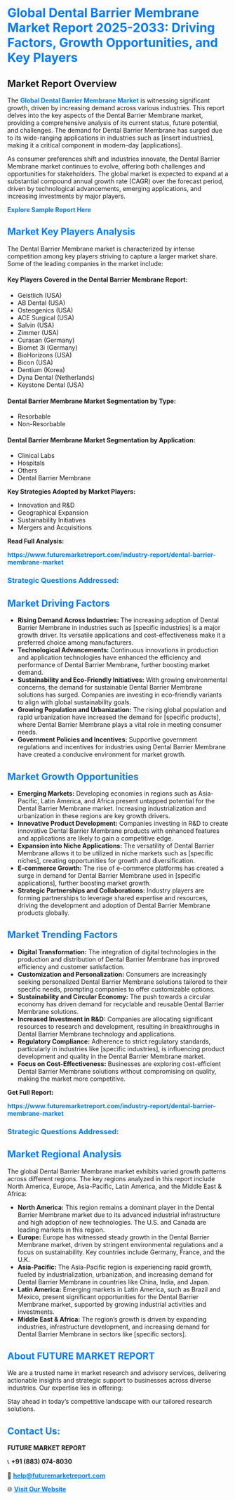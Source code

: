 <h1 style="color: #007BFF;">Global Dental Barrier Membrane Market Report 2025-2033: Driving Factors, Growth Opportunities, and Key Players</h1>

<section id="overview">
<h2>Market Report Overview</h2>
<p>The <a href="https://www.futuremarketreport.com/industry-report/dental-barrier-membrane-market" style="color: #007BFF; text-decoration: none;"><strong>Global Dental Barrier Membrane Market</strong></a> is witnessing significant growth, driven by increasing demand across various industries. This report delves into the key aspects of the Dental Barrier Membrane market, providing a comprehensive analysis of its current status, future potential, and challenges. The demand for Dental Barrier Membrane has surged due to its wide-ranging applications in industries such as [insert industries], making it a critical component in modern-day [applications].</p>
<p>As consumer preferences shift and industries innovate, the Dental Barrier Membrane market continues to evolve, offering both challenges and opportunities for stakeholders. The global market is expected to expand at a substantial compound annual growth rate (CAGR) over the forecast period, driven by technological advancements, emerging applications, and increasing investments by major players.</p>
</section>

<section id="overview">
<p><a href="https://www.futuremarketreport.com/request-sample/reportId=125222" style="color: #007BFF; text-decoration: none;"><strong>Explore Sample Report Here</strong></a></p>
</section>

<section id="key-players">
<h2 style="color: #007BFF;">Market Key Players Analysis</h2>
<p>The Dental Barrier Membrane market is characterized by intense competition among key players striving to capture a larger market share. Some of the leading companies in the market include:</p>
<h4>Key Players Covered in the Dental Barrier Membrane Report:</h4>
<ul><li>Geistlich (USA)</li><li>AB Dental (USA)</li><li>Osteogenics (USA)</li><li>ACE Surgical (USA)</li><li>Salvin (USA)</li><li>Zimmer (USA)</li><li>Curasan (Germany)</li><li>Biomet 3i (Germany)</li><li>BioHorizons (USA)</li><li>Bicon (USA)</li><li>Dentium (Korea)</li><li>Dyna Dental (Netherlands)</li><li>Keystone Dental (USA)</li></ul>
<h4>Dental Barrier Membrane Market Segmentation by Type:</h4>
<ul><li>Resorbable</li><li>Non-Resorbable</li></ul>

<h4>Dental Barrier Membrane Market Segmentation by Application:</h4>
<ul><li>Clinical Labs</li><li>Hospitals</li><li>Others</li><li>Dental Barrier Membrane</li></ul>
<p><strong>Key Strategies Adopted by Market Players:</strong></p>
<ul>
<li>Innovation and R&D</li>
<li>Geographical Expansion</li>
<li>Sustainability Initiatives</li>
<li>Mergers and Acquisitions</li>
</ul>
</section>

<section>
<p><strong>Read Full Analysis: </strong></p><a href="https://www.futuremarketreport.com/industry-report/dental-barrier-membrane-market" style="color: #007BFF; text-decoration: none;"><strong>https://www.futuremarketreport.com/industry-report/dental-barrier-membrane-market</strong></a>
<h3 style="color: #007BFF;">Strategic Questions Addressed:</h3>
</section>

<section id="driving-factors">
<h2 style="color: #007BFF;">Market Driving Factors</h2>
<ul>
<li><strong>Rising Demand Across Industries:</strong> The increasing adoption of Dental Barrier Membrane in industries such as [specific industries] is a major growth driver. Its versatile applications and cost-effectiveness make it a preferred choice among manufacturers.</li>
<li><strong>Technological Advancements:</strong> Continuous innovations in production and application technologies have enhanced the efficiency and performance of Dental Barrier Membrane, further boosting market demand.</li>
<li><strong>Sustainability and Eco-Friendly Initiatives:</strong> With growing environmental concerns, the demand for sustainable Dental Barrier Membrane solutions has surged. Companies are investing in eco-friendly variants to align with global sustainability goals.</li>
<li><strong>Growing Population and Urbanization:</strong> The rising global population and rapid urbanization have increased the demand for [specific products], where Dental Barrier Membrane plays a vital role in meeting consumer needs.</li>
<li><strong>Government Policies and Incentives:</strong> Supportive government regulations and incentives for industries using Dental Barrier Membrane have created a conducive environment for market growth.</li>
</ul>
</section>

<section id="growth-opportunities">
<h2 style="color: #007BFF;">Market Growth Opportunities</h2>
<ul>
<li><strong>Emerging Markets:</strong> Developing economies in regions such as Asia-Pacific, Latin America, and Africa present untapped potential for the Dental Barrier Membrane market. Increasing industrialization and urbanization in these regions are key growth drivers.</li>
<li><strong>Innovative Product Development:</strong> Companies investing in R&D to create innovative Dental Barrier Membrane products with enhanced features and applications are likely to gain a competitive edge.</li>
<li><strong>Expansion into Niche Applications:</strong> The versatility of Dental Barrier Membrane allows it to be utilized in niche markets such as [specific niches], creating opportunities for growth and diversification.</li>
<li><strong>E-commerce Growth:</strong> The rise of e-commerce platforms has created a surge in demand for Dental Barrier Membrane used in [specific applications], further boosting market growth.</li>
<li><strong>Strategic Partnerships and Collaborations:</strong> Industry players are forming partnerships to leverage shared expertise and resources, driving the development and adoption of Dental Barrier Membrane products globally.</li>
</ul>
</section>

<section id="trending-factors">
<h2 style="color: #007BFF;">Market Trending Factors</h2>
<ul>
<li><strong>Digital Transformation:</strong> The integration of digital technologies in the production and distribution of Dental Barrier Membrane has improved efficiency and customer satisfaction.</li>
<li><strong>Customization and Personalization:</strong> Consumers are increasingly seeking personalized Dental Barrier Membrane solutions tailored to their specific needs, prompting companies to offer customizable options.</li>
<li><strong>Sustainability and Circular Economy:</strong> The push towards a circular economy has driven demand for recyclable and reusable Dental Barrier Membrane solutions.</li>
<li><strong>Increased Investment in R&D:</strong> Companies are allocating significant resources to research and development, resulting in breakthroughs in Dental Barrier Membrane technology and applications.</li>
<li><strong>Regulatory Compliance:</strong> Adherence to strict regulatory standards, particularly in industries like [specific industries], is influencing product development and quality in the Dental Barrier Membrane market.</li>
<li><strong>Focus on Cost-Effectiveness:</strong> Businesses are exploring cost-efficient Dental Barrier Membrane solutions without compromising on quality, making the market more competitive.</li>
</ul>
</section>

<section>
<p><strong>Get Full Report: </strong></p><a href="https://www.futuremarketreport.com/industry-report/dental-barrier-membrane-market" style="color: #007BFF; text-decoration: none;"><strong>https://www.futuremarketreport.com/industry-report/dental-barrier-membrane-market</strong></a>
<h3 style="color: #007BFF;">Strategic Questions Addressed:</h3>
</section>


<section id="regional-analysis">
<h2 style="color: #007BFF;">Market Regional Analysis</h2>
<p>The global Dental Barrier Membrane market exhibits varied growth patterns across different regions. The key regions analyzed in this report include North America, Europe, Asia-Pacific, Latin America, and the Middle East & Africa:</p>
<ul>
<li><strong>North America:</strong> This region remains a dominant player in the Dental Barrier Membrane market due to its advanced industrial infrastructure and high adoption of new technologies. The U.S. and Canada are leading markets in this region.</li>
<li><strong>Europe:</strong> Europe has witnessed steady growth in the Dental Barrier Membrane market, driven by stringent environmental regulations and a focus on sustainability. Key countries include Germany, France, and the U.K.</li>
<li><strong>Asia-Pacific:</strong> The Asia-Pacific region is experiencing rapid growth, fueled by industrialization, urbanization, and increasing demand for Dental Barrier Membrane in countries like China, India, and Japan.</li>
<li><strong>Latin America:</strong> Emerging markets in Latin America, such as Brazil and Mexico, present significant opportunities for the Dental Barrier Membrane market, supported by growing industrial activities and investments.</li>
<li><strong>Middle East & Africa:</strong> The region’s growth is driven by expanding industries, infrastructure development, and increasing demand for Dental Barrier Membrane in sectors like [specific sectors].</li>
</ul>
</section>

<footer>
<h2 style="color: #007BFF;">About FUTURE MARKET REPORT</h2>
<p>We are a trusted name in market research and advisory services, delivering actionable insights and strategic support to businesses across diverse industries. Our expertise lies in offering:</p>

<p>Stay ahead in today’s competitive landscape with our tailored research solutions.</p>

<h2 style="color: #007BFF;">Contact Us:</h2>
<p><strong>FUTURE MARKET REPORT</strong></p>
<p>📞 <strong>+91 (883) 074-8030</strong></p>
<p>📧 <strong><a href="mailto:help@futuremarketreport.com" style="color: #007BFF;">help@futuremarketreport.com</a></strong></p>
<p>🌐 <strong><a href="https://www.futuremarketreport.com/" style="color: #007BFF;">Visit Our Website</a></strong></p>
</footer>